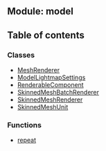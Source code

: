 ## Module: model


<div class="table-of-content">
<h2> Table of contents </h2>


### Classes

- [MeshRenderer](docs/zh/model/Class/MeshRenderer.md)
- [ModelLightmapSettings](docs/zh/model/Class/ModelLightmapSettings.md)
- [RenderableComponent](docs/zh/model/Class/RenderableComponent.md)
- [SkinnedMeshBatchRenderer](docs/zh/model/Class/SkinnedMeshBatchRenderer.md)
- [SkinnedMeshRenderer](docs/zh/model/Class/SkinnedMeshRenderer.md)
- [SkinnedMeshUnit](docs/zh/model/Class/SkinnedMeshUnit.md)


### Functions

- [repeat](docs/zh/model/Function/repeat.md)

</div>
